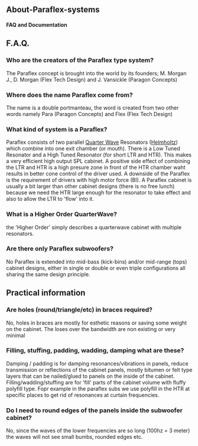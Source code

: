 ## About-Paraflex-systems
#### FAQ and Documentation

## F.A.Q.

### Who are the creators of the Paraflex type system?
The Paraflex concept is brought into the world by its founders; M. Morgan J., D. Morgan (Flex Tech Design) and J. Vansickle (Paragon Concepts)

### Where does the name Paraflex come from?
The name is a double portmanteau, the word is created from two other words namely Para (Paragon Concepts) and Flex (Flex Tech Design) 

### What kind of system is a Paraflex?
Paraflex consists of two parallel [Quarter Wave](https://en.wikipedia.org/wiki/Loudspeaker_enclosure#Quarter_wave_enclosure) Resonators ([Helmholtz](https://en.wikipedia.org/wiki/Helmholtz_resonance)) which combine into one exit chamber (or mouth). There is a Low Tuned Resonator and a High Tuned Resonator (for short LTR and HTR). This makes a very efficient high output SPL cabinet. A positive side effect of combining the LTR and HTR is a high presure zone in front of the HTR chamber waht results in  better cone control of the driver used. A downside of the Paraflex is the requirement of drivers with high motor force (Bl). A Paraflex cabinet is usually a bit larger than other cabinet designs (there is no free lunch) because we need the HTR large enough for the resonator to take effect and also to allow the LTR to 'flow' into it.


### What is a Higher Order QuarterWave?
the 'Higher Order' simply describes a quarterwave cabinet with multiple resonators.

### Are there only Paraflex subwoofers?
No Paraflex is extended into mid-bass (kick-bins) and/or mid-range (tops) cabinet designs, either in single or double or even triple configurations all sharing the same design principle. 

## Practical information

### Are holes (round/triangle/etc) in braces required?
No, holes in braces are mostly for esthetic reasons or saving some weight on the cabinet. The loses over the bandwidth are non existing or very minimal

### Filling, stuffing, padding, wadding, damping what are these? 
Damping / padding is for damping resonances/vibrations in panels, reduce transmission or reflections of the cabinet panels, mostly bitumen or felt type layers that can be nailed/glued to panels on the inside of the cabinet.
Filling/wadding/stuffing are for 'fill' parts of the cabinet volume with fluffy polyfill type. Fopr example in the paraflex subs we use polyfill in the HTR at specific places to get rid of resonances at curtain frequencies.

### Do I need to round edges of the panels inside the subwoofer cabinet?
No, since the waves of the lower frequencies are so long (100hz = 3 meter) the waves will not see small bumbs, rounded edges etc.


